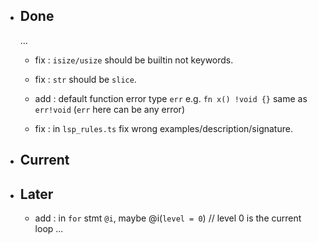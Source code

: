 - ## Done

    ...

    - fix : `isize/usize` should be builtin not keywords.

    - fix : `str` should be `slice`.

    - add : default function error type `err` e.g. `fn x() !void {}` same as `err!void` (`err` here can be any error)

    - fix : in `lsp_rules.ts` fix wrong examples/description/signature.

- ## Current

- ## Later

    - add : in `for` stmt `@i`, maybe @i(`level = 0`) // level 0 is the current loop ...
